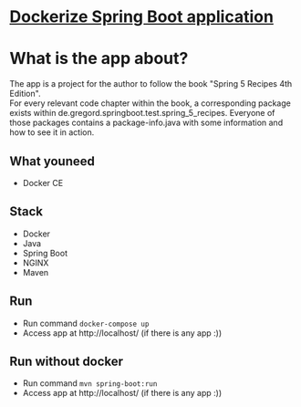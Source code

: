 # [Dockerize Spring Boot application](https://hellokoding.com/docker-compose-with-spring-boot-nginx/)

# What is the app about?
The app is a project for the author to follow the book "Spring 5 Recipes 4th Edition".  
For every relevant code chapter within the book, a corresponding package exists within de.gregord.springboot.test.spring_5_recipes. Everyone of those packages contains a package-info.java with some information and how to see it in action.

## What youneed
- Docker CE

## Stack
- Docker
- Java
- Spring Boot
- NGINX
- Maven

## Run
- Run command `docker-compose up`
- Access app at http://localhost/ (if there is any app :))

## Run without docker
- Run command `mvn spring-boot:run`
- Access app at http://localhost/ (if there is any app :))